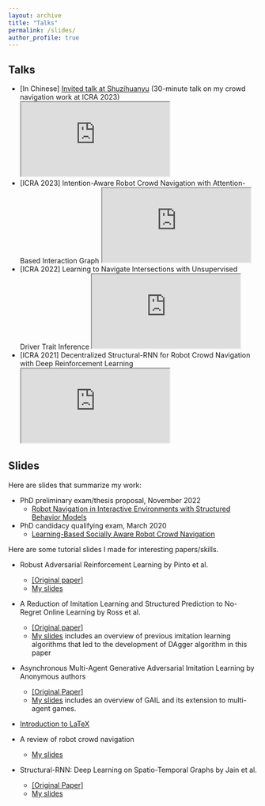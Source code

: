 ```yaml
---
layout: archive
title: "Talks"
permalink: /slides/
author_profile: true
---
```

## Talks
- [In Chinese] [Invited talk at Shuzihuanyu](https://cepoca.cn/lectureHall/lectureRoomDetail?liveUid=a17130b4caedd1ba21311ee675248d19) (30-minute talk on my crowd navigation work at ICRA 2023)  
  <iframe src="https://www.bilibili.com/video/BV1t14y1r7wa/"></iframe>  
- [ICRA 2023] Intention-Aware Robot Crowd Navigation with Attention-Based Interaction Graph  
  <iframe src="https://youtu.be/boDDQvZ1yV0?si=4Jxln_G2qnhQYQW5"></iframe>  
- [ICRA 2022] Learning to Navigate Intersections with Unsupervised Driver Trait Inference  
  <iframe src="https://youtu.be/hfSlciB1jew?si=iRdM9rDq382-8ihK"></iframe>  
- [ICRA 2021] Decentralized Structural-RNN for Robot Crowd Navigation with Deep Reinforcement Learning  
  <iframe src="https://youtu.be/FRWxJroI-vg?si=0vQlsPGJgMs7AxB9"></iframe>  

## Slides
Here are slides that summarize my work:
- PhD preliminary exam/thesis proposal, November 2022
  - [Robot Navigation in Interactive Environments with Structured Behavior Models](/files/prelim.pdf)
- PhD candidacy qualifying exam, March 2020
  - [Learning-Based Socially Aware Robot Crowd Navigation](/files/qual.pdf)

Here are some tutorial slides I made for interesting papers/skills. 
- Robust Adversarial Reinforcement Learning by Pinto et al.
  - [[Original paper]](https://arxiv.org/abs/1703.02702)
  - [My slides](/files/rarl_shuijing.pdf)

- A Reduction of Imitation Learning and Structured Prediction to No-Regret Online Learning by Ross et al.
  - [[Original paper]](https://www.cs.cmu.edu/~sross1/publications/Ross-AIStats11-NoRegret.pdf)
  - [My slides](/files/20190926_DAgger.pdf) includes an overview of previous imitation learning algorithms that led to the development of DAgger algorithm in this paper

- Asynchronous Multi-Agent Generative Adversarial Imitation Learning by Anonymous authors
  - [[Original Paper]](https://openreview.net/forum?id=Syx33erYwH)
  - [My slides](/files/AMAGAIL_Shuijing_20191012.pdf) includes an overview of GAIL and its extension to multi-agent games.

- [Introduction to LaTeX](/files/latex_tutorial.pdf)

- A review of robot crowd navigation 
  - [My slides](/files/crowd_nav_shuijing.pdf)

- Structural-RNN: Deep Learning on Spatio-Temporal Graphs by Jain et al.
  - [[Original Paper]](https://cvgl.stanford.edu/papers/jain_cvpr16.pdf)
  - [My slides](/files/st_graph.pdf)